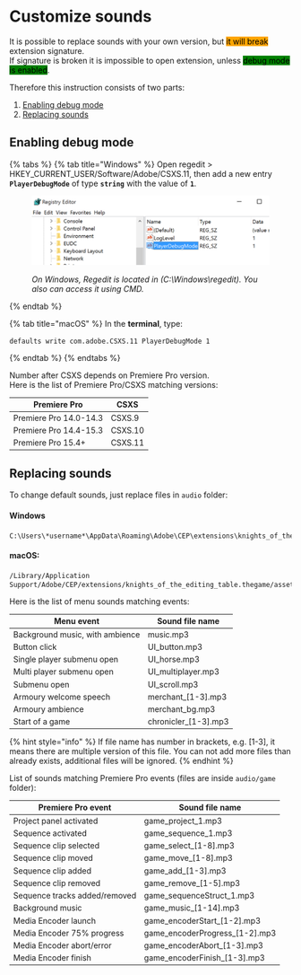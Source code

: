 # Customize sounds

It is possible to replace sounds with your own version, but <mark style="background-color:orange;">it will break</mark> extension signature.\
If signature is broken it is impossible to open extension, unless <mark style="background-color:green;">debug mode is enabled</mark>.

Therefore this instruction consists of two parts:

1. [Enabling debug mode](customize-sounds.md#enabling-debug-mode)
2. [Replacing sounds](customize-sounds.md#replacing-sounds)

## Enabling debug mode

{% tabs %}
{% tab title="Windows" %}
Open regedit > HKEY\_CURRENT\_USER/Software/Adobe/CSXS.11, then add a new entry **`PlayerDebugMode`** of type **`string`** with the value of **`1`**.

<figure><img src="../../.gitbook/assets/image.png" alt=""><figcaption><p><em>On Windows, Regedit is located in (C:\Windows\regedit). You also can access it using CMD.</em></p></figcaption></figure>
{% endtab %}

{% tab title="macOS" %}
In the **terminal**, type:

```
defaults write com.adobe.CSXS.11 PlayerDebugMode 1
```
{% endtab %}
{% endtabs %}

Number after CSXS depends on Premiere Pro version.\
Here is the list of Premiere Pro/CSXS matching versions:

| Premiere Pro           | CSXS    |
| ---------------------- | ------- |
| Premiere Pro 14.0-14.3 | CSXS.9  |
| Premiere Pro 14.4-15.3 | CSXS.10 |
| Premiere Pro 15.4+     | CSXS.11 |

## Replacing sounds

To change default sounds, just replace files in `audio` folder:

#### Windows

```
C:\Users\*username*\AppData\Roaming\Adobe\CEP\extensions\knights_of_the_editing_table.thegame\assets\audio
```

#### macOS:

```
/Library/Application Support/Adobe/CEP/extensions/knights_of_the_editing_table.thegame/assets/audio
```

Here is the list of menu sounds matching events:

| Menu event                      | Sound file name        |
| ------------------------------- | ---------------------- |
| Background music, with ambience | music.mp3              |
| Button click                    | UI\_button.mp3         |
| Single player submenu open      | UI\_horse.mp3          |
| Multi player submenu open       | UI\_multiplayer.mp3    |
| Submenu open                    | UI\_scroll.mp3         |
| Armoury welcome speech          | merchant\_\[1-3].mp3   |
| Armoury ambience                | merchant\_bg.mp3       |
| Start of a game                 | chronicler\_\[1-3].mp3 |

{% hint style="info" %}
If file name has number in brackets, e.g. \[1-3], it means there are multiple version of this file. You can not add more files than already exists, additional files will be ignored.
{% endhint %}

List of sounds matching Premiere Pro events (files are inside `audio/game` folder):

| Premiere Pro event            | Sound file name                   |
| ----------------------------- | --------------------------------- |
| Project panel activated       | game\_project\_1.mp3              |
| Sequence activated            | game\_sequence\_1.mp3             |
| Sequence clip selected        | game\_select\_\[1-8].mp3          |
| Sequence clip moved           | game\_move\_\[1-8].mp3            |
| Sequence clip added           | game\_add\_\[1-3].mp3             |
| Sequence clip removed         | game\_remove\_\[1-5].mp3          |
| Sequence tracks added/removed | game\_sequenceStruct\_1.mp3       |
| Background music              | game\_music\_\[1-14].mp3          |
| Media Encoder launch          | game\_encoderStart\_\[1-2].mp3    |
| Media Encoder 75% progress    | game\_encoderProgress\_\[1-2].mp3 |
| Media Encoder abort/error     | game\_encoderAbort\_\[1-3].mp3    |
| Media Encoder finish          | game\_encoderFinish\_\[1-3].mp3   |
